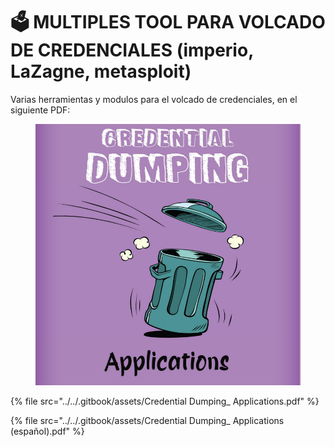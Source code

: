 # 🗳️ MULTIPLES TOOL PARA VOLCADO DE CREDENCIALES (imperio, LaZagne, metasploit)

Varias herramientas y modulos para el volcado de credenciales, en el siguiente PDF:



<figure><img src="../../.gitbook/assets/Credential-Dumping_-Applications-pdf.png" alt=""><figcaption></figcaption></figure>



{% file src="../../.gitbook/assets/Credential Dumping_ Applications.pdf" %}



{% file src="../../.gitbook/assets/Credential Dumping_ Applications (español).pdf" %}
